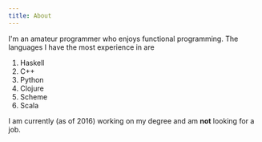 ```yaml
---
title: About
---
```


I'm an amateur programmer who enjoys functional programming. The languages I
have the most experience in are

1. Haskell
2. C++
3. Python
4. Clojure
5. Scheme
6. Scala

I am currently (as of 2016) working on my degree and am **not** looking for a
job.
